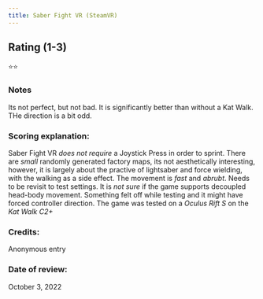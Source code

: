 ```yaml
---
title: Saber Fight VR (SteamVR)
---
```


## Rating (1-3)
⭐⭐

### Notes
Its not perfect, but not bad. It is significantly better than without a Kat Walk. THe direction is a bit odd.

### Scoring explanation:
Saber Fight VR *does not require* a Joystick Press in order to sprint.
There are *small* randomly generated factory maps, its not aesthetically interesting, however, it is largely about the practive of lightsaber and force wielding, with the walking as a side effect.
The movement is *fast* and *abrubt*. Needs to be revisit to test settings.
It is *not sure* if the game supports decoupled head-body movement. Something felt off while testing and it might have forced controller direction.
The game was tested on a *Oculus Rift S* on the *Kat Walk C2+*

### Credits:
Anonymous entry

### Date of review:
October 3, 2022

